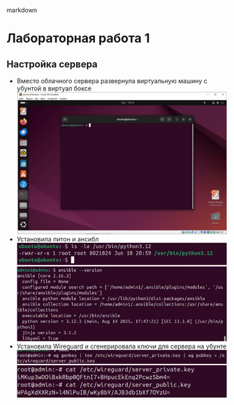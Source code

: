 markdown
# Лабораторная работа 1

## Настройка сервера
- Вместо облачного сервера развернула виртуальную машину с убунтой в виртуал боксе
![Скриншот 1](images/1.jpg)
- Установила питон и ансибл
![Скриншот 2](images/2.jpg)
![Скриншот 3](images/3.jpg)
- Установила Wireguard и сгенерировала ключи для сервера на убунте
![Скриншот 4](images/4.jpg)
![Скриншот 5](images/5.jpg)
